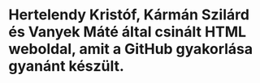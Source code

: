 # Hertelendy Kristóf, Kármán Szilárd és Vanyek Máté által csinált HTML weboldal, amit a GitHub gyakorlása gyanánt készült.
